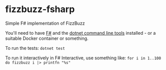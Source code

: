 # fizzbuzz-fsharp
Simple F# implementation of FizzBuzz

You'll need to have [F#](http://fsharp.org/use/mac/) and the [dotnet command line tools](https://docs.microsoft.com/en-us/dotnet/articles/core/tools/) installed - or a suitable Docker container or something.

To run the tests: `dotnet test`

To run it interactively in F# Interactive, use something like: `for i in 1..100 do fizzbuzz i |> printfn "%s"`
